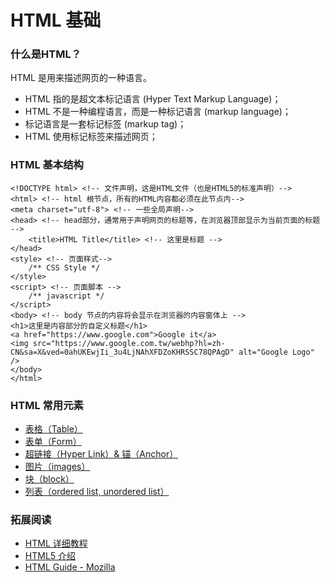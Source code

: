 # HTML 基础

### 什么是HTML？

HTML 是用来描述网页的一种语言。

* HTML 指的是超文本标记语言 (Hyper Text Markup Language)；
* HTML 不是一种编程语言，而是一种标记语言 (markup language)；
* 标记语言是一套标记标签 (markup tag)；
* HTML 使用标记标签来描述网页；

### HTML 基本结构

```
<!DOCTYPE html> <!-- 文件声明，这是HTML文件（也是HTML5的标准声明）-->
<html> <!-- html 根节点，所有的HTML内容都必须在此节点内-->
<meta charset="utf-8"> <!-- 一些全局声明-->
<head> <!-- head部分，通常用于声明网页的标题等，在浏览器顶部显示为当前页面的标题 -->
	<title>HTML Title</title> <!-- 这里是标题 -->
</head>
<style> <!-- 页面样式-->
	/** CSS Style */
</style>
<script> <!-- 页面脚本 -->
	/** javascript */
</script>
<body> <!-- body 节点的内容将会显示在浏览器的内容窗体上 -->
<h1>这里是内容部分的自定义标题</h1>
<a href="https://www.google.com">Google it</a>
<img src="https://www.google.com.tw/webhp?hl=zh-CN&sa=X&ved=0ahUKEwjIi_3u4LjNAhXFDZoKHRSSC78QPAgD" alt="Google Logo" />
</body>
</html>
```

### HTML 常用元素

* [表格（Table）](http://www.w3school.com.cn/html/html_tables.asp)
* [表单（Form）](http://www.w3school.com.cn/html/html_forms.asp)
* [超链接（Hyper Link）& 锚（Anchor）](http://www.w3school.com.cn/html/html_links.asp)
* [图片（images）](http://www.w3school.com.cn/html/html_images.asp)
* [块（block）](http://www.w3school.com.cn/html/html_blocks.asp)
* [列表（ordered list, unordered list）](http://www.w3school.com.cn/html/html_lists.asp)

### 拓展阅读

* [HTML 详细教程](http://www.w3school.com.cn/html/html_intro.asp)
* [HTML5 介绍](http://www.w3school.com.cn/html5/html_5_intro.asp)
* [HTML Guide - Mozilla](https://developer.mozilla.org/zh-CN/docs/Web/Guide/HTML)